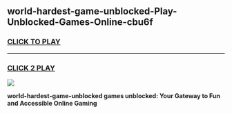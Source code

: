 
## world-hardest-game-unblocked-Play-Unblocked-Games-Online-cbu6f
<h3>
<a href="https://premium76.site?title=world-hardest-game-unblocked&ref=25A">CLICK TO PLAY</a></h3>
<hr>

<h3>
<a href="https://premium76.site?title=world-hardest-game-unblocked&ref=25A">CLICK 2 PLAY</a>
  
</h3>

<a href="https://premium76.site?title=world-hardest-game-unblocked&ref=25A"><img src="https://clearcache.store/games.png"></a>


**world-hardest-game-unblocked games unblocked: Your Gateway to Fun and Accessible Online Gaming**
